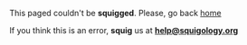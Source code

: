 This paged couldn't be **squigged**. Please, go back [home](/)

If you think this is an error, **squig** us at **help@squigology.org**
